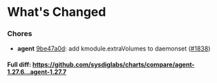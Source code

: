 # What's Changed

### Chores
- **agent** [9be47a0d](https://github.com/sysdiglabs/charts/commit/9be47a0dd84a6053661611e37a9af02eb22ec259): add kmodule.extraVolumes to daemonset ([#1838](https://github.com/sysdiglabs/charts/issues/1838))
#### Full diff: https://github.com/sysdiglabs/charts/compare/agent-1.27.6...agent-1.27.7
